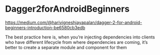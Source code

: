 # Dagger2forAndroidBeginners

https://medium.com/@harivigneshjayapalan/dagger-2-for-android-beginners-introduction-be6580cb3edb



The best practice here is, when you’re injecting dependencies into clients who have different lifecycle from where dependencies are coming, it’s better to create a separate module and component for them

